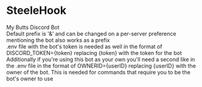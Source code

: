 # SteeleHook
My Butts Discord Bot  
Default prefix is '&' and can be changed on a per-server preference mentioning the bot also works as a prefix  
.env file with the bot's token is needed as well in the format of DISCORD_TOKEN={token} replacing {token} with the token for the bot  
Additionally if you're using this bot as your own you'll need a second like in the .env file in the format of OWNERID={userID} replacing {userID} with the owner of the bot. This is needed for commands that require you to be the bot's owner to use  


